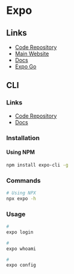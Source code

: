 # Expo

<!--
https://github.com/tashif-ferdous/fullstack-fitness/tree/main/apps/expo
https://github.com/ArcadeCity/arcade/tree/main/apps/expo
-->

## Links

- [Code Repository](https://github.com/expo/expo)
- [Main Website](https://expo.dev/)
- [Docs](https://docs.expo.dev/)
- [Expo Go](https://expo.dev/client)

## CLI

### Links

- [Code Repository](https://github.com/expo/expo-cli)
- [Docs](https://docs.expo.dev/workflow/expo-cli/)

### Installation

#### Using NPM

```sh
npm install expo-cli -g
```

### Commands

```sh
# Using NPX
npx expo -h
```

### Usage

```sh
#
expo login

#
expo whoami

#
expo config
```

<!--
#
expo start
expo start --android
expo start --ios
expo start --web

#
expo run:ios
expo run:android

#
expo export

#
expo install --check

#
expo eject
-->
